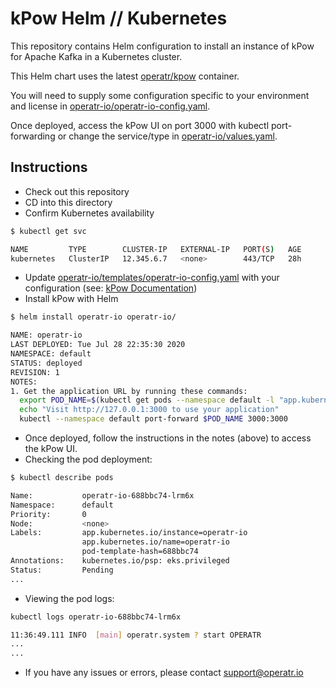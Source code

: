 # kPow Helm // Kubernetes

This repository contains Helm configuration to install an instance of kPow for Apache Kafka in a Kubernetes cluster. 

This Helm chart uses the latest [operatr/kpow](https://hub.docker.com/r/operatr/kpow) container.

You will need to supply some configuration specific to your environment and license in [operatr-io/operatr-io-config.yaml](operatr-io/templates/operatr-io-config.yaml).

Once deployed, access the kPow UI on port 3000 with kubectl port-forwarding or change the service/type in [operatr-io/values.yaml](operatr-io/values.yaml).

## Instructions

* Check out this repository
* CD into this directory
* Confirm Kubernetes availability

```bash
$ kubectl get svc

NAME         TYPE        CLUSTER-IP   EXTERNAL-IP   PORT(S)   AGE
kubernetes   ClusterIP   12.345.6.7   <none>        443/TCP   28h
```
* Update [operatr-io/templates/operatr-io-config.yaml](operatr-io/templates/operatr-io-config.yaml) with your configuration (see: [kPow Documentation](https://docs.kpow.io))
* Install kPow with Helm
```bash
$ helm install operatr-io operatr-io/

NAME: operatr-io
LAST DEPLOYED: Tue Jul 28 22:35:30 2020
NAMESPACE: default
STATUS: deployed
REVISION: 1
NOTES:
1. Get the application URL by running these commands:
  export POD_NAME=$(kubectl get pods --namespace default -l "app.kubernetes.io/name=operatr-io,app.kubernetes.io/instance=operatr-io" -o jsonpath="{.items[0].metadata.name}")
  echo "Visit http://127.0.0.1:3000 to use your application"
  kubectl --namespace default port-forward $POD_NAME 3000:3000
  ```
* Once deployed, follow the instructions in the notes (above) to access the kPow UI.
* Checking the pod deployment:
```bash
$ kubectl describe pods

Name:           operatr-io-688bbc74-lrm6x
Namespace:      default
Priority:       0
Node:           <none>
Labels:         app.kubernetes.io/instance=operatr-io
                app.kubernetes.io/name=operatr-io
                pod-template-hash=688bbc74
Annotations:    kubernetes.io/psp: eks.privileged
Status:         Pending
...
```
* Viewing the pod logs:
```bash
kubectl logs operatr-io-688bbc74-lrm6x

11:36:49.111 INFO  [main] operatr.system ? start OPERATR
...
...
```
* If you have any issues or errors, please contact support@operatr.io
